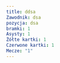 ```yaml
---
title: ddsa
Zawodnik: dsa
pozycja: dsa
bramki: 1
Asysty: 1
Żółte kartki: 1
Czerwone kartki: 1
Mecze: "1"
---
```

